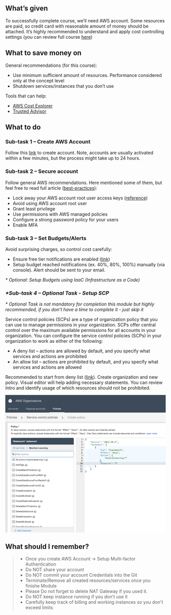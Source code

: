 ## What’s given

To successfully complete course, we’ll need AWS account. Some resources are paid, so credit card with reasonable amount of money should be attached. It’s highly recommended to understand and apply cost controlling settings (you can review full course [here](https://www.linkedin.com/learning/amazon-web-services-controlling-cost/))

## What to save money on

General recommendations (for this course):
- Use minimum sufficient amount of resources. Performance considered only at the concept level
- Shutdown services/instances that you don’t use

Tools that can help:
- [AWS Cost Explorer](https://aws.amazon.com/aws-cost-management/aws-cost-explorer/)
- [Trusted Advisor](https://aws.amazon.com/premiumsupport/technology/trusted-advisor/)
  
## What to do

### Sub-task 1 – Create AWS Account

Follow this [link](https://aws.amazon.com/premiumsupport/knowledge-center/create-and-activate-aws-account/) to create account. Note, accounts are usually activated within a few minutes, but the process might take up to 24 hours.

### Sub-task 2 – Secure account

Follow general AWS recommendations. Here mentioned some of them, but feel free to read full article ([best-practices](https://docs.aws.amazon.com/IAM/latest/UserGuide/best-practices.html)):
- Lock away your AWS account root user access keys ([reference](https://docs.aws.amazon.com/IAM/latest/UserGuide/getting-started_create-admin-group.html))
- Avoid using AWS account root user
- Grant least privilege
- Use permissions with AWS managed policies
- Configure a strong password policy for your users
- Enable MFA

### Sub-task 3 – Set Budgets/Alerts

Avoid surprising charges, so control cost carefully:
- Ensure free tier notifications are enabled ([link](https://docs.aws.amazon.com/awsaccountbilling/latest/aboutv2/tracking-free-tier-usage.html))
- Setup budget reached notifications (ex. 40%, 80%, 100%) manually (via console). Alert should be sent to your email.

_* Optional: Setup Budgets using IaaC (Infrastructure as a Code)_

### _*Sub-task 4 – Optional Task - Setup SCP_

_* Optional Task is not mandatory for completion this module but highly recommended, if you don’t have a time to complete it - just skip it_

Service control policies (SCPs) are a type of organization policy that you can use to manage permissions in your organization. SCPs offer central control over the maximum available permissions for all accounts in your organization.
You can configure the service control policies (SCPs) in your organization to work as either of the following:
- A deny list – actions are allowed by default, and you specify what services and actions are prohibited
- An allow list – actions are prohibited by default, and you specify what services and actions are allowed

Recommended to start from deny list ([link](https://docs.aws.amazon.com/organizations/latest/userguide/orgs_manage_policies_scps_strategies.html#orgs_policies_denylist)). Create organization and new policy. Visual editor will help adding necessary statements. You can review Intro and identify usage of which resources should not be prohibited.

<img src="../assets/SCP.png" alt="Main images car heading twards oracle learning badge">

## What should I remember?

> - Once you create AWS Account -> Setup Multi-factor Authentication
> - Do NOT share your account
> - Do NOT commit your account Credentials into the Git
> - Terminate/Remove all created resources/services once you finishe Module
> - Please Do not forget to delete NAT Gateway if you used it.
> - Do NOT keep instance running if you don’t use it
> - Carefully keep track of billing and working instances so you don't exceed limits

